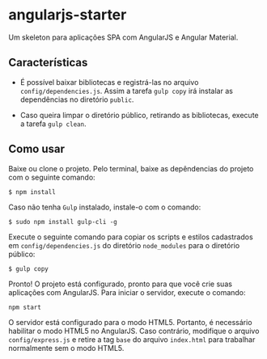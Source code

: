 # angularjs-starter
Um skeleton para aplicações SPA com AngularJS e Angular Material.

## Características
* É possível baixar bibliotecas e registrá-las no arquivo `config/dependencies.js`. Assim a tarefa `gulp copy` irá instalar as dependências no diretório `public`.

* Caso queira limpar o diretório público, retirando as bibliotecas, execute a tarefa `gulp clean`.

## Como usar

Baixe ou clone o projeto. Pelo terminal, baixe as depêndencias do projeto com o seguinte comando:
```
$ npm install
```

Caso não tenha `Gulp` instalado, instale-o com o comando:
```
$ sudo npm install gulp-cli -g
```

Execute o seguinte comando para copiar os scripts e estilos cadastrados em `config/dependencies.js` do diretório `node_modules` para o diretório público:
```
$ gulp copy
```

Pronto! O projeto está configurado, pronto para que você crie suas aplicações com AngularJS. Para iniciar o servidor, execute o comando:
```
npm start
```

O servidor está configurado para o modo HTML5. Portanto, é necessário habilitar o modo HTML5 no AngularJS. Caso contrário, modifique o arquivo `config/express.js` e retire a tag `base` do arquivo `index.html` para trabalhar normalmente sem o modo HTML5.